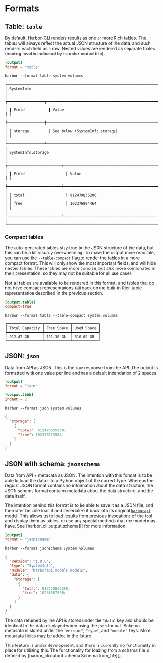 # Formats

## Table: `table`


By default, Harbor-CLI renders results as one or more [Rich](https://rich.readthedocs.io/en/latest/tables.html) tables.
The tables will always reflect the actual JSON structure of the data, and such
renders each field as a row. Nested values are rendered as separate tables (nesting level is indicated by its color-coded title).

```toml title="config.toml"
[output]
format = "table"
```

``` title="CLI"
harbor --format table system volumes
```

```
╭──────────────────────────────────────────────────────────────────────────────╮
│ SystemInfo                                                                   │
│ ┏━━━━━━━━━━━━━━━━━┳━━━━━━━━━━━━━━━━━━━━━━━━━━━━━━━━━━━━━━━━━━━━━━━━━━━━━━━━┓ │
│ ┃ Field           ┃ Value                                                  ┃ │
│ ┡━━━━━━━━━━━━━━━━━╇━━━━━━━━━━━━━━━━━━━━━━━━━━━━━━━━━━━━━━━━━━━━━━━━━━━━━━━━┩ │
│ │ storage         │ See below (SystemInfo.storage)                         │ │
│ └─────────────────┴────────────────────────────────────────────────────────┘ │
│ SystemInfo.storage                                                           │
│ ┏━━━━━━━━━━━━━━━━━━━━━━━━━┳━━━━━━━━━━━━━━━━━━━━━━━━━━━━━━━━━━━━━━━━━━━━━━━━┓ │
│ ┃ Field                   ┃ Value                                          ┃ │
│ ┡━━━━━━━━━━━━━━━━━━━━━━━━━╇━━━━━━━━━━━━━━━━━━━━━━━━━━━━━━━━━━━━━━━━━━━━━━━━┩ │
│ │ total                   │ 912470835200                                   │ │
│ │ free                    │ 102376894464                                   │ │
│ └─────────────────────────┴────────────────────────────────────────────────┘ │
╰──────────────────────────────────────────────────────────────────────────────╯
```



### Compact tables

The auto-generated tables stay true to the JSON structure of the data, but this can be a bit visually overwhelming. To make the output more readable, you can use the `--table-compact` flag to render the tables in a more compact format. This will only show the most important fields, and will hide nested tables. These tables are more concise, but also more opinionated in their presentation. so they may not be suitable for all use cases.

Not all tables are available to be rendered in this format, and tables that do not have compact representations fall back on the built-in Rich table representation described in the previous section.


<!-- TODO: The following tables have compact representations: -->

```toml
[output.table]
compact=true
```

``` title="CLI"
harbor --format table --table-compact system volumes
```


```
┏━━━━━━━━━━━━━━━━┳━━━━━━━━━━━━┳━━━━━━━━━━━━┓
┃ Total Capacity ┃ Free Space ┃ Used Space ┃
┡━━━━━━━━━━━━━━━━╇━━━━━━━━━━━━╇━━━━━━━━━━━━┩
│ 912.47 GB      │ 102.38 GB  │ 810.09 GB  │
└────────────────┴────────────┴────────────┘
```



## JSON: `json`

Data from API as JSON. This is the raw response from the API. The output is formatted with one value per line and has a default indendation of 2 spaces.

```toml title="config.toml"
[output]
format = "json"

[output.JSON]
indent = 2
```



``` title="CLI"
harbor --format json system volumes
```

```json
{
  "storage": [
    {
      "total": 912470835200,
      "free": 102376873984
    }
  ]
}
```

## JSON with schema: `jsonschema`

Data from API + metadata as JSON. The intention with this format is to be able to load the data into a Python object of the correct type. Whereas the regular JSON format contains no information about the data structure, the JSON schema format contains metadata about the data structure, and the data itself.

The intention behind this format is to be able to save it as a JSON file, and then later be able load it and deserialize it back into its original [`harborapi`](https://github.com/pederhan/harborapi) model. This allows us to load results from previous invocations of the tool and display them as tables, or use any special methods that the model may have. See [harbor_cli.output.schema][] for more information.

```toml title="config.toml"
[output]
format = "jsonschema"
```

``` title="CLI"
harbor --format jsonschema system volumes
```

```json
{
  "version": "1.0.0",
  "type": "SystemInfo",
  "module": "harborapi.models.models",
  "data": {
    "storage": [
      {
        "total": 912470835200,
        "free": 102376873984
      }
    ]
  }
}
```

The data returned by the API is stored under the `"data"` key and should be identical to the data displayed when using the `json` format. Schema metadata is stored under the `"version"`, `"type"`, and `"module"` keys. More metadata fields may be added in the future.

This feature is under development, and there is currently no functionality in place for utilizing this. The functionality for loading from a schema file is defined by [harbor_cli.output.schema.Schema.from_file][].
